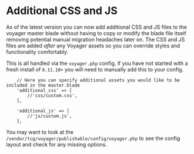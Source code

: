 # Additional CSS and JS

As of the latest version you can now add additional CSS and JS files to the voyager master blade without having to copy or modify the blade file itself removing potential manual migration headaches later on.
The CSS and JS files are added *after* any Voyager assets so you can override styles and functionality comfortably.

This is all handled via the `voyager.php` config, if you have not started with a fresh install of `0.11.10+` you will need to manually add this to your config.

```
    // Here you can specify additional assets you would like to be included in the master.blade
    'additional_css' => [
        //'css/custom.css',
    ],

    'additional_js' => [
        //'js/custom.js',
    ],
```

You may want to look at the `/vendor/tcg/voyager/publishable/config/voyager.php` to see the config layout and check for any missing options.
